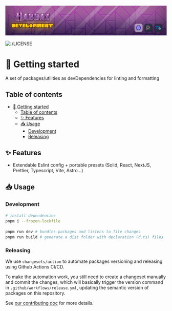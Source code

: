 ![](.github/assets/join.png)

![./LICENSE](https://img.shields.io/github/license/rypi-dev/github-template)

# 🐰 Getting started

A set of packages/utilities as devDependencies for linting and formatting

## Table of contents

- [🐰 Getting started](#-getting-started)
  - [Table of contents](#table-of-contents)
  - [✨ Features](#-features)
  - [📥 Usage](#-usage)
    - [Development](#development)
    - [Releasing](#releasing)

## ✨ Features

- Extendable Eslint config + portable presets (Solid, React, NextJS, Prettier, Typescript, Vite, Astro...)

## 📥 Usage

### Development

```bash
# install dependencies
pnpm i --frozen-lockfile

pnpm run dev # bundles packages and listens to file changes
pnpm run build # generate a dist folder with declaration (d.ts) files
```

### Releasing

We use `changesets/action` to automate packages versioning and releasing using Github Actions CI/CD.

To make the automation work, you still need to create a changeset manually and commit the changes, which will basically trigger the version command in `.github/workflows/release.yml`, updating the semantic version of packages on this repository.

See [our contributing doc](./CONTRIBUTING.md) for more details.
